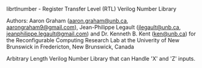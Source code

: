 librtlnumber - Register Transfer Level (RTL) Verilog Number Library

Authors: Aaron Graham (aaron.graham@unb.ca, aarongraham9@gmail.com),
         Jean-Philippe Legault (jlegault@unb.ca, jeanphilippe.legault@gmail.com)
		  and Dr. Kenneth B. Kent (ken@unb.ca)
           for the Reconfigurable Computing Research Lab at the
            Univerity of New Brunswick in Fredericton, New Brunswick, Canada

Arbitrary Length Verilog Number Library that can Handle 'X' and 'Z' inputs.

